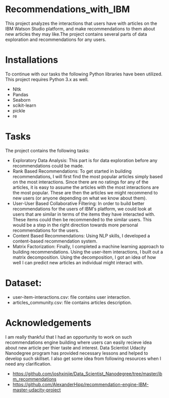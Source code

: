 # Recommendations_with_IBM
This project analyzes the interactions that users have with articles on the IBM Watson Studio platform, and make recommendations to them about new articles they may like.The project contains several parts of data exploration and recommendations for any users.

# Installations
To continue with our tasks the following Python libraries have been utilized.
This project requires Python 3.x as well.

* Nltk
* Pandas
* Seaborn
* scikit-learn
* pickle
* re

# Tasks
The project contains the following tasks:

* Exploratory Data Analysis: This part is for data exploration before any recommendations could be made.
* Rank Based Recommendations: To get started in building recommendations, I will first find the most popular articles simply based on the most interactions. Since there are no ratings for any of the articles, it is easy to assume the articles with the most interactions are the most popular. These are then the articles we might recommend to new users (or anyone depending on what we know about them).
* User-User Based Collaborative Filtering: In order to build better recommendations for the users of IBM's platform, we could look at users that are similar in terms of the items they have interacted with. These items could then be recommended to the similar users. This would be a step in the right direction towards more personal recommendations for the users. 
* Content Based Recommendations: Using NLP skills, I developed a content-based recommendation system.
* Matrix Factorization: Finally, I completed a machine learning approach to building recommendations. Using the user-item interactions, I built out a matrix decomposition. Using the decomposition, I got an idea of how well I can predict new articles an individual might interact with.


# Dataset:
* user-item-interactions.csv: file contains user interaction.
* articles_community.csv: file contains articles description.

# Acknowledgements
I am really thankful that I had an opportunity to work on such recommendations engine building where users can easily recieve idea about new article per thier taste and interest. Data Scientist Udacity Nanodegree program has provided necessary lessons and helped to develop such skillset. I also get some idea from following resources when I need any clarification.

 * https://github.com/joshxinjie/Data_Scientist_Nanodegree/tree/master/ibm_recommendations
 * https://github.com/AlexanderHipp/recommendation-engine-IBM-master-udacity-project



